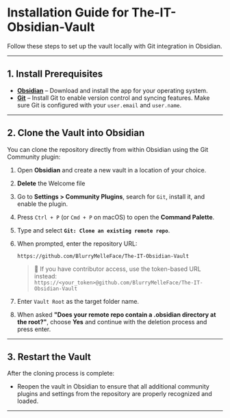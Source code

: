 # Installation Guide for The-IT-Obsidian-Vault

Follow these steps to set up the vault locally with Git integration in Obsidian.

---

## 1. Install Prerequisites

- **[Obsidian](https://obsidian.md/)** – Download and install the app for your operating system.
- **[Git](https://git-scm.com/)** – Install Git to enable version control and syncing features. Make sure Git is configured with your `user.email` and `user.name`.

---

## 2. Clone the Vault into Obsidian

You can clone the repository directly from within Obsidian using the Git Community plugin:

1. Open **Obsidian** and create a new vault in a location of your choice.
2. **Delete** the Welcome file
3. Go to **Settings > Community Plugins**, search for `Git`, install it, and enable the plugin.
4. Press `Ctrl + P` (or `Cmd + P` on macOS) to open the **Command Palette**.
5. Type and select **`Git: Clone an existing remote repo`**.
6. When prompted, enter the repository URL:

   ```
   https://github.com/BlurryMelleFace/The-IT-Obsidian-Vault
   ```

   > 🔐 If you have contributor access, use the token-based URL instead:  
   > `https://<your_token>@github.com/BlurryMelleFace/The-IT-Obsidian-Vault`

6. Enter `Vault Root` as the target folder name.
7. When asked **"Does your remote repo contain a .obsidian directory at the root?"**, choose **Yes** and continue with the deletion process and press enter.

---

## 3. Restart the Vault

After the cloning process is complete:

- Reopen the vault in Obsidian to ensure that all additional community plugins and settings from the repository are properly recognized and loaded.


---

